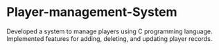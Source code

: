 # Player-management-System
Developed a system to manage  players using C programming  language.  Implemented features for adding,  deleting, and updating player records.
